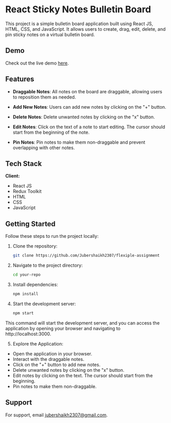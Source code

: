 # React Sticky Notes Bulletin Board

This project is a simple bulletin board application built using React JS, HTML, CSS, and JavaScript. It allows users to create, drag, edit, delete, and pin sticky notes on a virtual bulletin board.

## Demo

Check out the live demo [here](https://flexiple-assignment.vercel.app/).

## Features

- **Draggable Notes**: All notes on the board are draggable, allowing users to reposition them as needed.

- **Add New Notes**: Users can add new notes by clicking on the "+" button.

- **Delete Notes**: Delete unwanted notes by clicking on the "x" button.

- **Edit Notes**: Click on the text of a note to start editing. The cursor should start from the beginning of the note.

- **Pin Notes**: Pin notes to make them non-draggable and prevent overlapping with other notes.

## Tech Stack

**Client:** 
- React JS
- Redux Toolkit
- HTML
- CSS
- JavaScript

## Getting Started

Follow these steps to run the project locally:

1. Clone the repository:

   ```bash
   git clone https://github.com/Jubershaikh2307/flexiple-assignment

2. Navigate to the project directory:

   ```bash
   cd your-repo

3. Install dependencies:

   ```bash
   npm install

4. Start the development server:

   ```bash
   npm start

This command will start the development server, and you can access the application by opening your browser and navigating to http://localhost:3000.

5. Explore the Application:

- Open the application in your browser.
- Interact with the draggable notes.
- Click on the "+" button to add new notes.
- Delete unwanted notes by clicking on the "x" button.
- Edit notes by clicking on the text. The cursor should start from the beginning.
- Pin notes to make them non-draggable.

## Support

For support, email jubershaikh2307@gmail.com.


